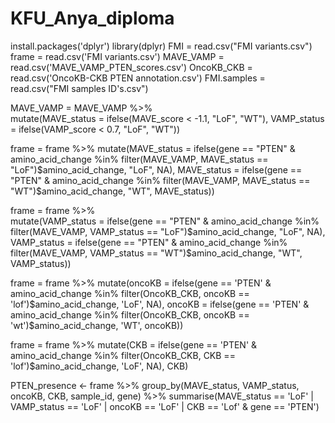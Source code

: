 # KFU_Anya_diploma
install.packages('dplyr')
library(dplyr)
FMI = read.csv("FMI variants.csv")
frame = read.csv('FMI variants.csv')
MAVE_VAMP = read.csv('MAVE_VAMP_PTEN_scores.csv')
OncoKB_CKB = read.csv('OncoKB-CKB PTEN annotation.csv')
FMI.samples = read.csv("FMI samples ID's.csv")

MAVE_VAMP = MAVE_VAMP %>%    
  mutate(MAVE_status = ifelse(MAVE_score < -1.1, "LoF", "WT"), VAMP_status = ifelse(VAMP_score < 0.7, "LoF", "WT"))  


frame = frame %>% 
  mutate(MAVE_status = ifelse(gene == "PTEN" & amino_acid_change %in% filter(MAVE_VAMP, MAVE_status == "LoF")$amino_acid_change, "LoF", NA), MAVE_status = ifelse(gene == "PTEN" & amino_acid_change %in% filter(MAVE_VAMP, MAVE_status == "WT")$amino_acid_change, "WT", MAVE_status))

frame = frame %>%    
  mutate(VAMP_status = ifelse(gene == "PTEN" & amino_acid_change %in% filter(MAVE_VAMP, VAMP_status == "LoF")$amino_acid_change, "LoF", NA), VAMP_status = ifelse(gene == "PTEN" & amino_acid_change %in% filter(MAVE_VAMP, VAMP_status == "WT")$amino_acid_change, "WT", VAMP_status))


frame = frame %>% 
  mutate(oncoKB = ifelse(gene == 'PTEN' & amino_acid_change %in% filter(OncoKB_CKB, oncoKB == 'lof')$amino_acid_change, 'LoF', NA), oncoKB = ifelse(gene == 'PTEN' & amino_acid_change %in% filter(OncoKB_CKB, oncoKB == 'wt')$amino_acid_change, 'WT', oncoKB))


frame = frame %>% 
  mutate(CKB = ifelse(gene == 'PTEN' & amino_acid_change %in% filter(OncoKB_CKB, CKB == 'lof')$amino_acid_change, 'LoF', NA), CKB)


PTEN_presence <- frame %>% 
  group_by(MAVE_status, VAMP_status, oncoKB, CKB, sample_id, gene) %>% 
  summarise(MAVE_status == 'LoF' |
              VAMP_status == 'LoF' |
              oncoKB == 'LoF' |
              CKB == 'Lof' &
              gene == 'PTEN')
